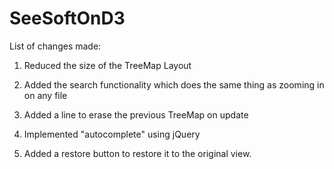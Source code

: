 # SeeSoftOnD3

List of changes made:

1. Reduced the size of the TreeMap Layout

2. Added the search functionality which does the same thing as zooming in on any file

3. Added a line to erase the previous TreeMap on update

4. Implemented "autocomplete" using jQuery

5. Added a restore button to restore it to the original view.
